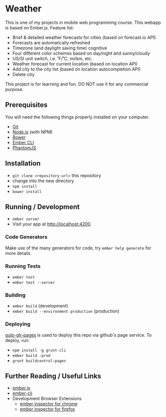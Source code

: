 # Weather

This is one of my projects in mobile web programming course. This webapp is based on
Ember.js. Feature list:

* Brief & detailed weather forecasts for cities (based on forecast.io API)
* Forecasts are automatically refreshed
* Timezone (and daylight saving time) cognitive
* Four different color schemes based on day/night and sunny/cloudy
* US/SI unit switch, i.e. ˚F/˚C, mi/km, etc.
* Weather forecast for current location (based on location API)
* Add city to the city list (based on location autocompletion API)
* Delete city

This project is for learning and fun. DO NOT use it for any commercial purpose.

## Prerequisites

You will need the following things properly installed on your computer.

* [Git](http://git-scm.com/)
* [Node.js](http://nodejs.org/) (with NPM)
* [Bower](http://bower.io/)
* [Ember CLI](http://www.ember-cli.com/)
* [PhantomJS](http://phantomjs.org/)

## Installation

* `git clone <repository-url>` this repository
* change into the new directory
* `npm install`
* `bower install`

## Running / Development

* `ember server`
* Visit your app at [http://localhost:4200](http://localhost:4200).

### Code Generators

Make use of the many generators for code, try `ember help generate` for more details

### Running Tests

* `ember test`
* `ember test --server`

### Building

* `ember build` (development)
* `ember build --environment production` (production)

### Deploying

[gulp-gh-pages](https://www.npmjs.com/package/gulp-gh-pages) is used to deploy this repo via github's page service. To deploy, run:

* `npm install -g grunt-cli`
* `ember build -prod`
* `grunt buildcontrol:pages`

## Further Reading / Useful Links

* [ember.js](http://emberjs.com/)
* [ember-cli](http://www.ember-cli.com/)
* Development Browser Extensions
  * [ember inspector for chrome](https://chrome.google.com/webstore/detail/ember-inspector/bmdblncegkenkacieihfhpjfppoconhi)
  * [ember inspector for firefox](https://addons.mozilla.org/en-US/firefox/addon/ember-inspector/)

